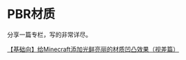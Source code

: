 # PBR材质

分享一篇专栏，写的非常详尽。

[【基础向】给Minecraft添加光鲜亮丽的材质凹凸效果（视差篇）](https://www.bilibili.com/read/cv847631)